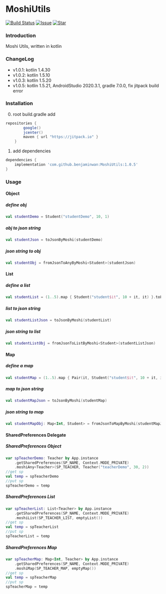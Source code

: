 # MoshiUtils
[![Build Status](https://jitpack.io/v/benjaminwan/MoshiUtils.svg)](https://jitpack.io/v/benjaminwan/MoshiUtils.svg)
[![Issue](https://img.shields.io/github/issues/benjaminwan/MoshiUtils.svg)](https://github.com/benjaminwan/MoshiUtils/issues)
[![Star](https://img.shields.io/github/stars/benjaminwan/MoshiUtils.svg)](https://github.com/benjaminwan/MoshiUtils)

### Introduction
Moshi Utils, written in kotlin

### ChangeLog
- v1.0.1: kotlin 1.4.30
- v1.0.2: kotlin 1.5.10
- v1.0.3: kotlin 1.5.20
- v1.0.5: kotlin 1.5.21, AndroidStudio 2020.3.1, gradle 7.0.0, fix jitpack build error

### Installation
0. root build.gradle add
```groovy
repositories {
        google()
        jcenter()
        maven { url "https://jitpack.io" }
    }
```

1. add dependencies
```groovy
dependencies {
    implementation 'com.github.benjaminwan:MoshiUtils:1.0.5'
}
```

### Usage
#### Object
##### define obj
```kotlin
val studentDemo = Student("studentDemo", 10, 1)
```

##### obj to json string
```kotlin
val studentJson = toJsonByMoshi(studentDemo)
```

##### json string to obj
```kotlin
val studentObj = fromJsonToAnyByMoshi<Student>(studentJson)
```

#### List
##### define a list
```kotlin
val studentList = (1..5).map { Student("student$it", 10 + it, it) }.toList()
```

##### list to json string
```kotlin
val studentListJson = toJsonByMoshi(studentList)
```

##### json string to list
```kotlin
val studentListObj = fromJsonToListByMoshi<Student>(studentListJson)
```

#### Map
##### define a map
```kotlin
val studentMap = (1..5).map { Pair(it, Student("student$it", 10 + it, it)) }.toMap()
```

##### map to json string
```kotlin
val studentMapJson = toJsonByMoshi(studentMap)
```

##### json string to map
```kotlin
val studentMapObj: Map<Int, Student> = fromJsonToMapByMoshi(studentMapJson)
```

#### SharedPreferences Delegate

##### SharedPreferences Object
```kotlin
var spTeacherDemo: Teacher by App.instance
    .getSharedPreferences(SP_NAME, Context.MODE_PRIVATE)
    .moshiAny<Teacher>(SP_TEACHER, Teacher("teacherDemo", 30, 2))
//get sp
val temp = spTeacherDemo
//put sp
spTeacherDemo = temp
```

##### SharedPreferences List
```kotlin
var spTeacherList: List<Teacher> by App.instance
    .getSharedPreferences(SP_NAME, Context.MODE_PRIVATE)
    .moshiList(SP_TEACHER_LIST, emptyList())
//get sp
val temp = spTeacherList
//put sp
spTeacherList = temp
```

##### SharedPreferences Map
```kotlin
var spTeacherMap: Map<Int, Teacher> by App.instance
    .getSharedPreferences(SP_NAME, Context.MODE_PRIVATE)
    .moshiMap(SP_TEACHER_MAP, emptyMap())
//get sp
val temp = spTeacherMap
//put sp
spTeacherMap = temp
```